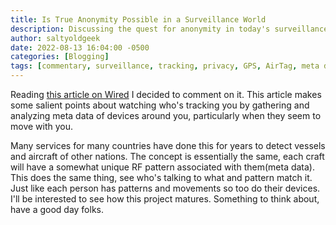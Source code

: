 ```yaml
---
title: Is True Anonymity Possible in a Surveillance World
description: Discussing the quest for anonymity in today's surveillance era, inspired by a Wired article. Examines tech that can help protect your privacy."
author: saltyoldgeek
date: 2022-08-13 16:04:00 -0500
categories: [Blogging]
tags: [commentary, surveillance, tracking, privacy, GPS, AirTag, meta data]
---
```


Reading [this article on Wired](https://www.wired.com/story/this-anti-tracking-tool-checks-if-youre-being-followed/) I decided to comment on it. This article makes some salient points about watching who's tracking you by gathering and analyzing meta data of devices around you, particularly when they seem to move with you.

Many services for many countries have done this for years to detect vessels and aircraft of other nations. The concept is essentially the same, each craft will have a somewhat unique RF pattern associated with them(meta data). This does the same thing, see who's talking to what and pattern match it. Just like each person has patterns and movements so too do their devices. I'll be interested to see how this project matures. Something to think about, have a good day folks.
